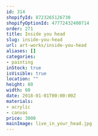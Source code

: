 ```yaml
---
id: 314
shopifyId: 8723265126730
shopifyOptionId: 47772432400714
order: 271
title: Inside you head
slug: inside-you-head
url: art-works/inside-you-head
aliases: []
categories:
- painting
inStock: true
isVisible: true
location: ""
height: 80
width: 60
date: 2018-01-01T00:00:00Z
materials:
- acrylic
- canvas
price: 3000
mainImage: live_in_your_head.jpg
---
```

